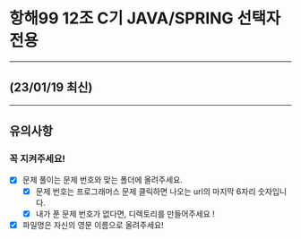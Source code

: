 # 항해99 12조 C기 JAVA/SPRING 선택자 전용
---
## (23/01/19 최신)
---
## 유의사항
### 꼭 지켜주세요!
- [x] 문제 풀이는 문제 번호와 맞는 폴더에 올려주세요.
  - [x] 문제 번호는 프로그래머스 문제 클릭하면 나오는 url의 마지막 6자리 숫자입니다.
  - [x] 내가 푼 문제 번호가 없다면, 디렉토리를 만들어주세요 !
- [x] 파일명은 자신의 영문 이름으로 올려주세요!